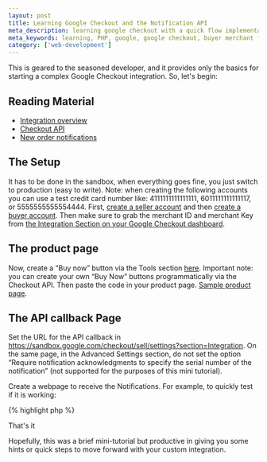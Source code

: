 ```yaml
---
layout: post
title: Learning Google Checkout and the Notification API
meta_description: learning google checkout with a quick flow implementation using PHP
meta_keywords: learning, PHP, google, google checkout, buyer merchant flow 
category: ['web-development']
---
```

This is geared to the seasoned developer, and it provides only the basics for starting a complex Google Checkout integration. So, let's begin:


## Reading Material

<ul>
<li><a href="http://code.google.com/apis/checkout/developer/Google_Checkout_XML_API.html#integration_overview">Integration overview</a></li>
<li><a href="http://code.google.com/apis/checkout/developer/Google_Checkout_XML_API.html#checkout_api">Checkout API</a></li>
<li><a href="http://code.google.com/apis/checkout/developer/Google_Checkout_XML_API_Notification_API.html">New order notifications</a></li>
</ul>


## The Setup

It has to be done in the sandbox, when everything goes fine, you just switch to production (easy to write). Note: when creating the following accounts you can use a test credit card number like: 4111111111111111, 6011111111111117, or 5555555555554444. First, <a href="https://sandbox.google.com/checkout/sell/">create a seller account</a> and then <a href="https://sandbox.google.com/checkout/">create a buyer account</a>. Then make sure to grab the merchant ID and merchant Key from <a href="https://sandbox.google.com/checkout/sell/settings?section=Integration">the Integration Section on your Google Checkout dashboard</a>.

<h2>The product page</h2>

<p>Now, create a &#8220;Buy now&#8221; button via the Tools section <a href="https://sandbox.google.com/checkout/sell2/settings?section=BuyNowButton">here</a>.  Important note: you can create your own &#8220;Buy Now&#8221; buttons programmatically via the Checkout API.  Then paste the code in your product page.  <a href="http://favrik.com/projects/google/">Sample product page</a>.</p>

<h2>The API callback Page</h2>

<p>Set the URL for the API callback in <a href="https://sandbox.google.com/checkout/sell/settings?section=Integration">https://sandbox.google.com/checkout/sell/settings?section=Integration</a>. On the same page, in the Advanced Settings section, do not set the option &#8220;Require notification acknowledgments to specify the serial number of the notification&#8221; (not supported for the purposes of this mini tutorial).</p>

<p>Create a webpage to receive the Notifications.  For example, to quickly test if it is working:</p>

{% highlight php %}
<?php
$xml_response = isset($HTTP_RAW_POST_DATA)
                ? $HTTP_RAW_POST_DATA:file_get_contents("php://input");
if (get_magic_quotes_gpc()) {
    $xml_response = stripslashes($xml_response);
}

mail('mail@example.com', 'GC Callback ' . date('d/m/Y H:i:s', time()), 
     'AHA!' . "\n\n" . $xml_response . "\n\n" . print_r($_SERVER, 1));

header('HTTP/1.0 200 OK');
exit;
{% endhighlight %}

<h2>That's it</h2>

<p>Hopefully, this was a brief mini-tutorial but productive in giving you some hints or quick steps to move forward with your custom integration.</p>


